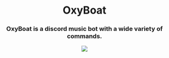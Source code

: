 <h1 align = "center">OxyBoat</h1>
<h3 align = "center">OxyBoat is a discord music bot with a wide variety of commands.</h3>
<center><img src = "https://cdn.discordapp.com/attachments/892270315630133268/898869294769770506/1634314492194.jpg"/></center>
